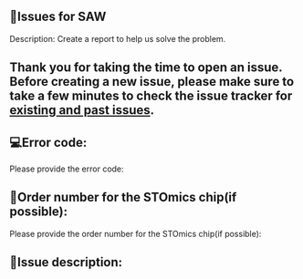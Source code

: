 ## 📖Issues for SAW
Description: Create a report to help us solve the problem.

## Thank you for taking the time to open an issue. Before creating a new issue, please make sure to take a few minutes to check the issue tracker for [existing and past issues](https://github.com/BGIResearch/SAW/issues).

## 💻Error code:
Please provide the error code:


  
## 📝Order number for the STOmics chip(if possible):
Please provide the order number for the STOmics chip(if possible):



## 🎯Issue description:














